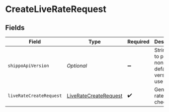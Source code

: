 # CreateLiveRateRequest


## Fields

| Field                                                                     | Type                                                                      | Required                                                                  | Description                                                               | Example                                                                   |
| ------------------------------------------------------------------------- | ------------------------------------------------------------------------- | ------------------------------------------------------------------------- | ------------------------------------------------------------------------- | ------------------------------------------------------------------------- |
| `shippoApiVersion`                                                        | *Optional<String>*                                                        | :heavy_minus_sign:                                                        | String used to pick a non-default API version to use                      | 2018-02-08                                                                |
| `liveRateCreateRequest`                                                   | [LiveRateCreateRequest](../../models/components/LiveRateCreateRequest.md) | :heavy_check_mark:                                                        | Generate rates at checkout                                                |                                                                           |